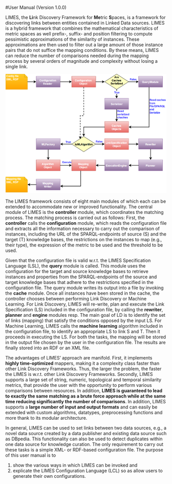 #User Manual (Version 1.0.0)

LIMES, the **Li**nk Discovery Framework for **Me**tric **S**paces, is a
framework for discovering links between entities contained in Linked
Data sources. LIMES is a hybrid framework that combines the mathematical
characteristics of metric spaces as well prefix-, suffix- and position
filtering to compute pessimistic approximations of the similarity of
instances. These approximations are then used to filter out a large
amount of those instance pairs that do not suffice the mapping
conditions. By these means, LIMES can reduce the number of comparisons
needed during the mapping process by several orders of magnitude and
complexity without losing a single link.

![LIMES workflow](../images/uml.png "fig:")

The LIMES framework consists of eight main modules of which each can be extended to accommodate new or improved functionality. The central module of LIMES is the **controller** module, which coordinates the matching process. The matching process is carried out as follows: First, the **controller** calls the **configuration** module, which reads the configuration file and extracts all the information necessary to carry out the comparison of instances, including the URL of the SPARQL-endpoints of source (S) and the target (T) knowledge bases, the restrictions on the instances to map (e.g., their type), the expression of the metric to be used and the threshold to be used. 

Given that the configuration file is valid w.r.t. the LIMES Specification Language (LSL), the **query** module is called. This module uses the configuration for the target and source knowledge bases to retrieve instances and properties from the SPARQL-endpoints of the source and target knowledge bases that adhere to the restrictions specified in the configuration file. The query module writes its output into a file by invoking the **cache** module. Once all instances have been stored in the cache, the controller chooses between performing Link Discovery or Machine Learning. For Link Discovery, LIMES will re-write, plan and execute the Link Specification (LS) included in the configuration file, by calling the **rewriter**, **planner** and **engine** modules resp. The main goal of LD is to identify the set of links (mapping) that satisfy the conditions opposed by the input LS. For Machine Learning, LIMES calls the **machine learning** algorithm included in the configuration file, to identify an appropriate LS to link S and T. Then it proceeds in executing the LS. For both the tasks, the mapping will be stored in the output file chosen by the user in the configuration file. The results are finally stored into an RDF or an XML file.

The advantages of LIMES’ approach are manifold. First, it implements
**highly time-optimized** mappers, making it a complexity class faster
than other Link Discovery Frameworks. Thus, the larger the problem, the
faster the LIMES is w.r.t. other Link Discovery Frameworks. Secondly, LIMES 
supports a large set of string, numeric, topological and temporal similarity metrics, 
that provide the user with the opportunity to perform various comparisons between resources.
In addition, **LIMES is guaranteed to lead to exactly the same matching as a brute
force approach while at the same time reducing significantly the number
of comparisons**. In addition, LIMES supports a **large number of input
and output formats** and can easily be extended with custom
algorithms, datatypes, preprocessing functions and more thank
to its modular architecture.


In general, LIMES can be used to set links between two data sources,
e.g., a novel data source created by a data publisher and existing data
source such as DBpedia. This functionality can also be used to
detect duplicates within one data source for knowledge curation. The
only requirement to carry out these tasks is a simple XML- or RDF-based
configuration file. 
The purpose of this user manual is to
1. show the various ways in which LIMES can be invoked and
2. explicate the LIMES Configuration Language (LCL) so as allow users to generate their own configurations.
